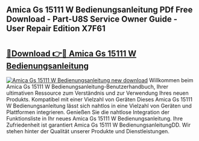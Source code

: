## Amica Gs 15111 W Bedienungsanleitung PDf Free Download - Part-U8S Service Owner Guide - User Repair Edition X7F61

# <h2><a href="http://df5hwmi.blite.top/?on=Amica+Gs+15111+W+Bedienungsanleitung">🔗Download 👉🔴 Amica Gs 15111 W Bedienungsanleitung</a></h2>

[![Amica Gs 15111 W Bedienungsanleitung new download](https://i.imgur.com/lujVjoI.png)](http://df5hwmi.blite.top/?on=Amica+Gs+15111+W+Bedienungsanleitung)
Willkommen beim Amica Gs 15111 W Bedienungsanleitung-Benutzerhandbuch, Ihrer ultimativen Ressource zum Verständnis und zur Verwendung Ihres neuen Produkts. Kompatibel mit einer Vielzahl von Geräten Dieses Amica Gs 15111 W Bedienungsanleitung lässt sich nahtlos in eine Vielzahl von Geräten und Plattformen integrieren. Genießen Sie die nahtlose Integration der Funktionsliste in Ihr neues Amica Gs 15111 W Bedienungsanleitung. Ihre Zufriedenheit ist garantiert Amica Gs 15111 W BedienungsanleitungDD. Wir stehen hinter der Qualität unserer Produkte und Dienstleistungen.
